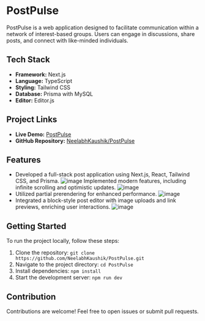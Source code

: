 # PostPulse

PostPulse is a web application designed to facilitate communication within a network of interest-based groups. Users can engage in discussions, share posts, and connect with like-minded individuals.

## Tech Stack

- **Framework:** Next.js
- **Language:** TypeScript
- **Styling:** Tailwind CSS
- **Database:** Prisma with MySQL
- **Editor:** Editor.js

## Project Links

- **Live Demo:** [PostPulse](https://postpulse-nk.vercel.app/)
- **GitHub Repository:** [NeelabhKaushik/PostPulse](https://github.com/NeelabhKaushik/PostPulse)

## Features

- Developed a full-stack post application using Next.js, React, Tailwind CSS, and Prisma.
  ![image](https://github.com/NeelabhKaushik/PostPulse/assets/119127146/d97e6ea0-8a40-4124-bca6-11778e7427f5)
Implemented modern features, including infinite scrolling and optimistic updates.
  ![image](https://github.com/NeelabhKaushik/PostPulse/assets/119127146/9fee85f3-35a1-44b4-bf04-9536b02e5b40)
- Utilized partial prerendering for enhanced performance.
  ![image](https://github.com/NeelabhKaushik/PostPulse/assets/119127146/90af6763-5a83-4a82-9d31-b8a122bf837d)
- Integrated a block-style post editor with image uploads and link previews, enriching user interactions.
  ![image](https://github.com/NeelabhKaushik/PostPulse/assets/119127146/7222d8d1-f982-4992-8c0c-cc00963d2d8b)

## Getting Started

To run the project locally, follow these steps:

1. Clone the repository: `git clone https://github.com/NeelabhKaushik/PostPulse.git`
2. Navigate to the project directory: `cd PostPulse`
3. Install dependencies: `npm install`
4. Start the development server: `npm run dev`

## Contribution

Contributions are welcome! Feel free to open issues or submit pull requests.
